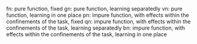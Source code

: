 fn: pure function, fixed
gn: pure function, learning separatedly
vn: pure function, learning in one place
pn: impure function, with effects within the confinements of the task, fixed
qn: impure function, with effects within the confinements of the task, learning separatedly
bn: impure function, with effects within the confinements of the task, learning in one place